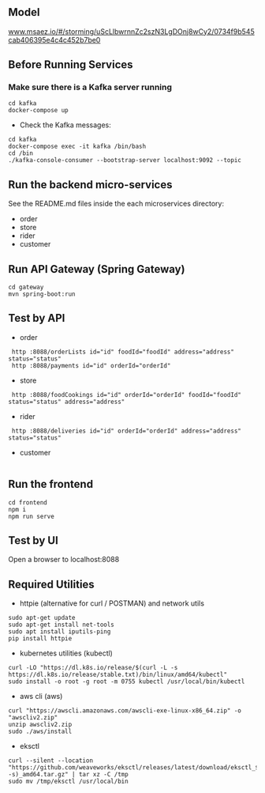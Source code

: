 # 

## Model
www.msaez.io/#/storming/uScLlbwrnnZc2szN3LgDOnj8wCy2/0734f9b545cab406395e4c4c452b7be0

## Before Running Services
### Make sure there is a Kafka server running
```
cd kafka
docker-compose up
```
- Check the Kafka messages:
```
cd kafka
docker-compose exec -it kafka /bin/bash
cd /bin
./kafka-console-consumer --bootstrap-server localhost:9092 --topic 
```

## Run the backend micro-services
See the README.md files inside the each microservices directory:

- order
- store
- rider
- customer


## Run API Gateway (Spring Gateway)
```
cd gateway
mvn spring-boot:run
```

## Test by API
- order
```
 http :8088/orderLists id="id" foodId="foodId" address="address" status="status" 
 http :8088/payments id="id" orderId="orderId" 
```
- store
```
 http :8088/foodCookings id="id" orderId="orderId" foodId="foodId" status="status" address="address" 
```
- rider
```
 http :8088/deliveries id="id" orderId="orderId" address="address" status="status" 
```
- customer
```
```


## Run the frontend
```
cd frontend
npm i
npm run serve
```

## Test by UI
Open a browser to localhost:8088

## Required Utilities

- httpie (alternative for curl / POSTMAN) and network utils
```
sudo apt-get update
sudo apt-get install net-tools
sudo apt install iputils-ping
pip install httpie
```

- kubernetes utilities (kubectl)
```
curl -LO "https://dl.k8s.io/release/$(curl -L -s https://dl.k8s.io/release/stable.txt)/bin/linux/amd64/kubectl"
sudo install -o root -g root -m 0755 kubectl /usr/local/bin/kubectl
```

- aws cli (aws)
```
curl "https://awscli.amazonaws.com/awscli-exe-linux-x86_64.zip" -o "awscliv2.zip"
unzip awscliv2.zip
sudo ./aws/install
```

- eksctl 
```
curl --silent --location "https://github.com/weaveworks/eksctl/releases/latest/download/eksctl_$(uname -s)_amd64.tar.gz" | tar xz -C /tmp
sudo mv /tmp/eksctl /usr/local/bin
```

